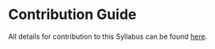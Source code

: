 # Contribution Guide

All details for contribution to this Syllabus can be found [here](https://syllabus.codeyourfuture.io/contributing/overview).
